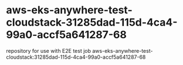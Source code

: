 # aws-eks-anywhere-test-cloudstack-31285dad-115d-4ca4-99a0-accf5a641287-68
repository for use with E2E test job aws-eks-anywhere-test-cloudstack:31285dad-115d-4ca4-99a0-accf5a641287-68
